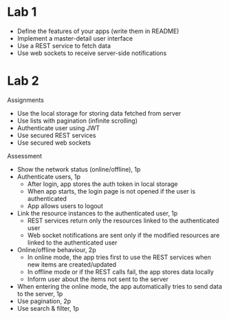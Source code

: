 # Lab 1

* Define the features of your apps (write them in README)
* Implement a master-detail user interface
* Use a REST service to fetch data
* Use web sockets to receive server-side notifications 

# Lab 2

Assignments

* Use the local storage for storing data fetched from server
* Use lists with pagination (infinite scrolling)
* Authenticate user using JWT
* Use secured REST services
* Use secured web sockets

Assessment

* Show the network status (online/offline), 1p
* Authenticate users, 1p
  * After login, app stores the auth token in local storage
  * When app starts, the login page is not opened if the user is authenticated
  * App allows users to logout
* Link the resource instances to the authenticated user, 1p
  * REST services return only the resources linked to the authenticated user
  * Web socket notifications are sent only if the modified resources are linked to the authenticated user
* Online/offline behaviour, 2p
  * In online mode, the app tries first to use the REST services when new items are created/updated
  * In offline mode or if the REST calls fail, the app stores data locally
  * Inform user about the items not sent to the server
* When entering the online mode, the app automatically tries to send data to the server, 1p
* Use pagination, 2p
* Use search & filter, 1p